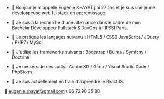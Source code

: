 - 👋 Bonjour je m'appelle Eugénie KHAYAT j'ai 27 ans et je suis une jeune développeuse web fullstack en apprentissage.
- 💞️ Je suis à la recherche d'une alternance dans le cadre de mon Bachelor Développeur Fullstack & DevOps à l'IPSSI Paris.

- 👀 Je pratique les langages suivants : HTML5 / CSS3 JavaScript / JQuery / PHP7 / MySql
- 👀 J'utilise les frameworks suivants : Bootstrap / Bulma / Symfony / Doctrine
- 👀 Je me sers de ces outils : Adobe XD / Gimp / Visual Studio Code / PhpStorm
- 🌱 Je suis actuellement en train d'apprendre le ReactJS.




📧 eugenie.khayat@gmail.com
📞 06 72 90 35 88
